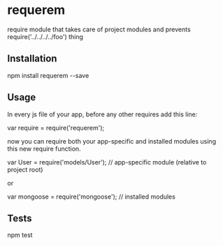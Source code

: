 # requerem
require module that takes care of project modules and prevents require('../../../../foo') thing

## Installation

   npm install requerem --save

## Usage

   In every js file of your app, before any other requires add this line:

   var require = require('requerem');

   now you can require both your app-specific and installed modules using this new require function.

   var User = require('models/User'); // app-specific module (relative to project root)

   or 

   var mongoose = require('mongoose'); // installed modules

## Tests

   npm test

